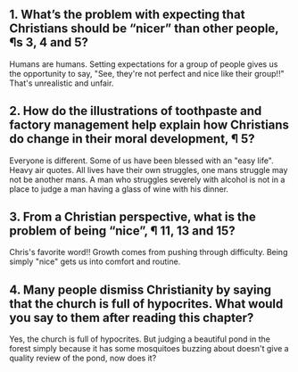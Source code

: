 ## 1. What’s the problem with expecting that Christians should be “nicer” than other people, ¶s 3, 4 and 5? 

Humans are humans. Setting expectations for a group of people gives us the opportunity to say, "See, they're not perfect and nice like their group!!" That's unrealistic and unfair.
## 2. How do the illustrations of toothpaste and factory management help explain how Christians do change in their moral development, ¶ 5? 

Everyone is different. Some of us have been blessed with an "easy life". Heavy air quotes. All lives have their own struggles, one mans struggle may not be another mans. A man who struggles severely with alcohol is not in a place to judge a man having a glass of wine with his dinner.
## 3. From a Christian perspective, what is the problem of being “nice”, ¶ 11, 13 and 15? 

Chris's favorite word!! Growth comes from pushing through difficulty. Being simply "nice" gets us into comfort and routine.
## 4. Many people dismiss Christianity by saying that the church is full of hypocrites. What would you say to them after reading this chapter? 

Yes, the church is full of hypocrites. But judging a beautiful pond in the forest simply because it has some mosquitoes buzzing about doesn't give a quality review of the pond, now does it?
